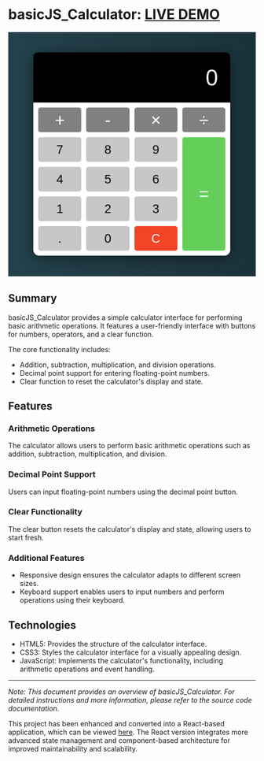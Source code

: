 # basicJS_Calculator: [LIVE DEMO](https://shcoobz.github.io/basicJS_calculator/)

![basicJS_Calculator](img/basicJS_calculator.png)

## Summary

basicJS_Calculator provides a simple calculator interface for performing basic arithmetic operations. It features a user-friendly interface with buttons for numbers, operators, and a clear function.

The core functionality includes:

- Addition, subtraction, multiplication, and division operations.
- Decimal point support for entering floating-point numbers.
- Clear function to reset the calculator's display and state.

## Features

### Arithmetic Operations

The calculator allows users to perform basic arithmetic operations such as addition, subtraction, multiplication, and division.

### Decimal Point Support

Users can input floating-point numbers using the decimal point button.

### Clear Functionality

The clear button resets the calculator's display and state, allowing users to start fresh.

### Additional Features

- Responsive design ensures the calculator adapts to different screen sizes.
- Keyboard support enables users to input numbers and perform operations using their keyboard.

## Technologies

- HTML5: Provides the structure of the calculator interface.
- CSS3: Styles the calculator interface for a visually appealing design.
- JavaScript: Implements the calculator's functionality, including arithmetic operations and event handling.

---

_Note: This document provides an overview of basicJS_Calculator. For detailed instructions and more information, please refer to the source code documentation._

This project has been enhanced and converted into a React-based application, which can be viewed [here](https://github.com/Shcoobz/react_calculator/). The React version integrates more advanced state management and component-based architecture for improved maintainability and scalability.
